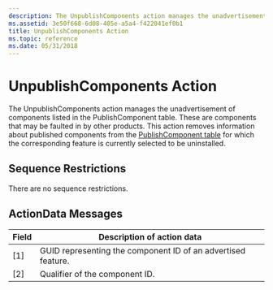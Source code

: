 ```yaml
---
description: The UnpublishComponents action manages the unadvertisement of components listed in the PublishComponent table.
ms.assetid: 3e50f668-6d08-405e-a5a4-f422041ef0b1
title: UnpublishComponents Action
ms.topic: reference
ms.date: 05/31/2018
---
```


# UnpublishComponents Action

The UnpublishComponents action manages the unadvertisement of components listed in the PublishComponent table. These are components that may be faulted in by other products. This action removes information about published components from the [PublishComponent table](publishcomponent-table.md) for which the corresponding feature is currently selected to be uninstalled.

## Sequence Restrictions

There are no sequence restrictions.

## ActionData Messages



| Field | Description of action data                                   |
|-------|--------------------------------------------------------------|
| \[1\] | GUID representing the component ID of an advertised feature. |
| \[2\] | Qualifier of the component ID.                               |



 

